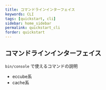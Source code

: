 ```yaml
---
title: コマンドラインインターフェイス
keywords: CLI
tags: [quickstart, cli]
sidebar: home_sidebar
permalink: quickstart_cli
forder: quickstart
---
```


## コマンドラインインターフェイス

`bin/console` で使えるコマンドの説明

+ eccube系
+ cache系